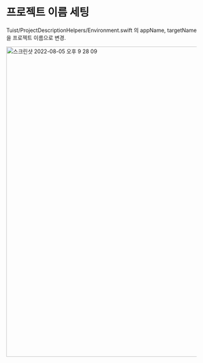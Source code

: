 # 프로젝트 이름 세팅

Tuist/ProjectDescriptionHelpers/Environment.swift 의 appName, targetName을 프로젝트 이름으로 변경.

<img width="823" alt="스크린샷 2022-08-05 오후 9 28 09" src="https://user-images.githubusercontent.com/74440939/183077674-347f8ab9-e6eb-4884-8998-37cf256dbbd9.png">
